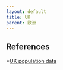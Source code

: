 ```yaml
---
layout: default
title: UK
parent: 欧洲
---
```


## References

*[UK population data](https://populationdata.org.uk/uk-population/)
